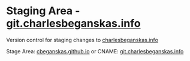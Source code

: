 # Staging Area -  [git.charlesbeganskas.info][3]

Version control for staging changes to [charlesbeganskas.info][1]

Stage Area:  [cbeganskas.github.io][2] or CNAME: [git.charlesbeganskas.info][3]


[1]: http://charlesbeganskas.info "Charles Beganskas"
[2]: http://cbeganskas.github.io "Staged Charles Beganskas"
[3]: http://git.charlesbeganskas.info "CNAME Staged Charles Beganskas"
